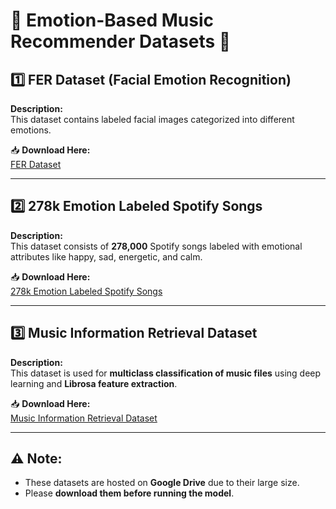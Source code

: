 # 📂 Emotion-Based Music Recommender Datasets 🎵

## 1️⃣ FER Dataset (Facial Emotion Recognition)
**Description:**  
This dataset contains labeled facial images categorized into different emotions.  

📥 **Download Here:**  
[FER Dataset](https://drive.google.com/file/d/1_9-dv7Yt3bEUVqZo5aQu6ZOBrhsaUYdJ/view?usp=sharing)

---

## 2️⃣ 278k Emotion Labeled Spotify Songs
**Description:**  
This dataset consists of **278,000** Spotify songs labeled with emotional attributes like happy, sad, energetic, and calm.  

📥 **Download Here:**  
[278k Emotion Labeled Spotify Songs](https://drive.google.com/file/d/1PoObYvLop2ZFzApvkzdGW4i_HPV25kM6/view?usp=drive_link)

---

## 3️⃣ Music Information Retrieval Dataset
**Description:**  
This dataset is used for **multiclass classification of music files** using deep learning and **Librosa feature extraction**.  

📥 **Download Here:**  
[Music Information Retrieval Dataset](https://drive.google.com/file/d/1P97rq9TkXuHJWeSCB29c_BvOzti-I_NZ/view?usp=drive_link)

---

## ⚠️ Note:
- These datasets are hosted on **Google Drive** due to their large size.  
- Please **download them before running the model**.  
